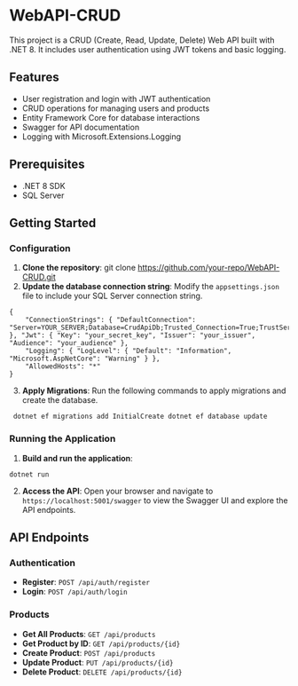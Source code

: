 # WebAPI-CRUD

This project is a CRUD (Create, Read, Update, Delete) Web API built with .NET 8. It includes user authentication using JWT tokens and basic logging.

## Features

- User registration and login with JWT authentication
- CRUD operations for managing users and products
- Entity Framework Core for database interactions
- Swagger for API documentation
- Logging with Microsoft.Extensions.Logging

## Prerequisites

- .NET 8 SDK
- SQL Server

## Getting Started

### Configuration

1. **Clone the repository**: git clone https://github.com/your-repo/WebAPI-CRUD.git 
2. **Update the database connection string**:
   Modify the `appsettings.json` file to include your SQL Server connection string.
```
{ 
	"ConnectionStrings": { "DefaultConnection": "Server=YOUR_SERVER;Database=CrudApiDb;Trusted_Connection=True;TrustServerCertificate=True" }, "Jwt": { "Key": "your_secret_key", "Issuer": "your_issuer", "Audience": "your_audience" },
	"Logging": { "LogLevel": { "Default": "Information", "Microsoft.AspNetCore": "Warning" } },
	"AllowedHosts": "*" 
}
```
 
3. **Apply Migrations**:
   Run the following commands to apply migrations and create the database.
 ```
  dotnet ef migrations add InitialCreate dotnet ef database update
 ```

### Running the Application

1. **Build and run the application**:
```
dotnet run
```
2. **Access the API**:
   Open your browser and navigate to `https://localhost:5001/swagger` to view the Swagger UI and explore the API endpoints.

## API Endpoints

### Authentication

- **Register**: `POST /api/auth/register`
- **Login**: `POST /api/auth/login`

### Products

- **Get All Products**: `GET /api/products`
- **Get Product by ID**: `GET /api/products/{id}`
- **Create Product**: `POST /api/products`
- **Update Product**: `PUT /api/products/{id}`
- **Delete Product**: `DELETE /api/products/{id}`



